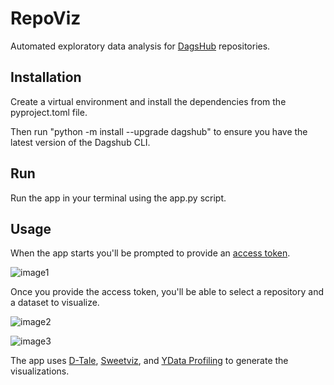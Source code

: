 # RepoViz

Automated exploratory data analysis for <a href="https://dagshub.com">DagsHub</a> repositories.

## Installation

Create a virtual environment and install the dependencies from the pyproject.toml file.

Then run "python -m install --upgrade dagshub" to ensure you have the latest version of the Dagshub CLI.

## Run

Run the app in your terminal using the app.py script.

## Usage

When the app starts you'll be prompted to provide an <a href="https://dagshub.com/user/settings/tokens">access token</a>.

![image1](https://i.ibb.co/kB8dxwj/image.png)

Once you provide the access token, you'll be able to select a repository and a dataset to visualize.

![image2](https://i.ibb.co/tMTCJwR/image.png)
 
![image3](https://i.ibb.co/Z1G9QHh/image.png)

The app uses <a href="https://github.com/man-group/dtale">D-Tale</a>, <a href="https://pypi.org/project/sweetviz/">Sweetviz</a>, and <a href="https://github.com/ydataai/ydata-profiling">YData Profiling</a> to generate the visualizations.

